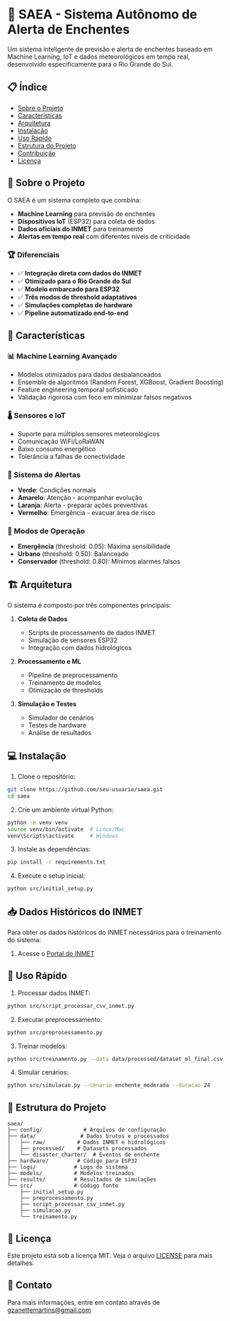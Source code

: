 # 🌊 SAEA - Sistema Autônomo de Alerta de Enchentes

Um sistema inteligente de previsão e alerta de enchentes baseado em Machine Learning, IoT e dados meteorológicos em tempo real, desenvolvido especificamente para o Rio Grande do Sul.

## 📋 Índice

- [Sobre o Projeto](#sobre-o-projeto)
- [Características](#características)
- [Arquitetura](#arquitetura)
- [Instalação](#instalação)
- [Uso Rápido](#uso-rápido)
- [Estrutura do Projeto](#estrutura-do-projeto)
- [Contribuição](#contribuição)
- [Licença](#licença)

## 🎯 Sobre o Projeto

O SAEA é um sistema completo que combina:
- **Machine Learning** para previsão de enchentes
- **Dispositivos IoT** (ESP32) para coleta de dados
- **Dados oficiais do INMET** para treinamento
- **Alertas em tempo real** com diferentes níveis de criticidade

### 🏆 Diferenciais

- ✅ **Integração direta com dados do INMET**
- ✅ **Otimizado para o Rio Grande do Sul**
- ✅ **Modelo embarcado para ESP32**
- ✅ **Três modos de threshold adaptativos**
- ✅ **Simulações completas de hardware**
- ✅ **Pipeline automatizado end-to-end**

## 🚀 Características

### 📊 Machine Learning Avançado
- Modelos otimizados para dados desbalanceados
- Ensemble de algoritmos (Random Forest, XGBoost, Gradient Boosting)
- Feature engineering temporal sofisticado
- Validação rigorosa com foco em minimizar falsos negativos

### 🌡️ Sensores e IoT
- Suporte para múltiplos sensores meteorológicos
- Comunicação WiFi/LoRaWAN
- Baixo consumo energético
- Tolerância a falhas de conectividade

### 🚨 Sistema de Alertas
- **Verde**: Condições normais
- **Amarelo**: Atenção - acompanhar evolução
- **Laranja**: Alerta - preparar ações preventivas  
- **Vermelho**: Emergência - evacuar área de risco

### 🔧 Modos de Operação
- **Emergência** (threshold: 0.05): Máxima sensibilidade
- **Urbano** (threshold: 0.50): Balanceado
- **Conservador** (threshold: 0.80): Mínimos alarmes falsos

## 🏗️ Arquitetura

O sistema é composto por três componentes principais:

1. **Coleta de Dados**
   - Scripts de processamento de dados INMET
   - Simulação de sensores ESP32
   - Integração com dados hidrológicos

2. **Processamento e ML**
   - Pipeline de preprocessamento
   - Treinamento de modelos
   - Otimização de thresholds

3. **Simulação e Testes**
   - Simulador de cenários
   - Testes de hardware
   - Análise de resultados

## 💻 Instalação

1. Clone o repositório:
```bash
git clone https://github.com/seu-usuario/saea.git
cd saea
```

2. Crie um ambiente virtual Python:
```bash
python -m venv venv
source venv/bin/activate  # Linux/Mac
venv\Scripts\activate     # Windows
```

3. Instale as dependências:
```bash
pip install -r requirements.txt
```

4. Execute o setup inicial:
```bash
python src/initial_setup.py
```

## 📥 Dados Históricos do INMET

Para obter os dados históricos do INMET necessários para o treinamento do sistema:

1. Acesse o [Portal do INMET](https://portal.inmet.gov.br/dadoshistoricos)


## 🚀 Uso Rápido

1. Processar dados INMET:
```bash
python src/script_processar_csv_inmet.py
```

2. Executar preprocessamento:
```bash
python src/preprocessamento.py
```

3. Treinar modelos:
```bash
python src/treinamento.py --data data/processed/dataset_ml_final.csv
```

4. Simular cenários:
```bash
python src/simulacao.py --cenario enchente_moderada --duracao 24
```

## 📁 Estrutura do Projeto

```
saea/
├── config/             # Arquivos de configuração
├── data/              # Dados brutos e processados
│   ├── raw/          # Dados INMET e hidrológicos
│   ├── processed/    # Datasets processados
│   └── disaster_charter/  # Eventos de enchente
├── hardware/         # Código para ESP32
├── logs/            # Logs do sistema
├── models/          # Modelos treinados
├── results/         # Resultados de simulações
└── src/             # Código fonte
    ├── initial_setup.py
    ├── preprocessamento.py
    ├── script_processar_csv_inmet.py
    ├── simulacao.py
    └── treinamento.py
```

## 📝 Licença

Este projeto está sob a licença MIT. Veja o arquivo [LICENSE](LICENSE) para mais detalhes.

## 📧 Contato

Para mais informações, entre em contato através de [gzanettemartins@gmail.com](mailto:gzanettemartins@gmail.com)